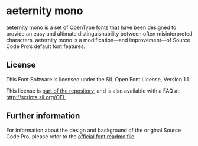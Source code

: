 # aeternity mono

aeternity mono is a set of OpenType fonts that have been designed to provide an easy and ultimate distinguishability between often misinterpreted characters. aeternity mono is a modification—and improvement—of Source Code Pro’s default font features.

## License

This Font Software is licensed under the SIL Open Font License, Version 1.1.

This license is [part of the repository](LICENSE.md), and is also available with a FAQ at: http://scripts.sil.org/OFL

## Further information

For information about the design and background of the original Source Code Pro, please refer to the [official font readme file](https://www.adobe.com/products/type/font-information/source-code-pro-readme.html).
